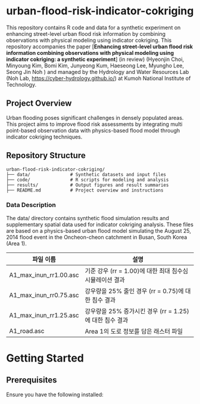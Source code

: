 # urban-flood-risk-indicator-cokriging

This repository contains R code and data for a synthetic experiment on enhancing street-level urban flood risk information by combining observations with physical modeling using indicator cokriging. 
This repository accompanies the paper [**Enhancing street-level urban flood risk information combining observations with physical modeling using indicator cokriging: a synthetic experiment**] (in review) (Hyeonjin Choi, Minyoung Kim, Bomi Kim, Junyeong Kum, Haeseong Lee, Myungho Lee, Seong Jin Noh ) and managed by the Hydrology and Water Resources Lab (Noh Lab, https://cyber-hydrology.github.io/) at Kumoh National Institute of Technology.

## Project Overview
Urban flooding poses significant challenges in densely populated areas. This project aims to improve flood risk assessments by integrating multi point-based observation data with physics-based flood model through indicator cokriging techniques.

## Repository Structure
```
urban-flood-risk-indicator-cokriging/
├── data/               # Synthetic datasets and input files
├── code/               # R scripts for modeling and analysis
├── results/            # Output figures and result summaries
├── README.md           # Project overview and instructions
```
### Data Description
The data/ directory contains synthetic flood simulation results and supplementary spatial data used for indicator cokriging analysis. These files are based on a physics-based urban flood model simulating the August 25, 2014 flood event in the Oncheon-cheon catchment in Busan, South Korea (Area 1).

| 파일 이름                    | 설명 |
|-----------------------------|------|
| A1_max_inun_rr1.00.asc      | 기준 강우 (rr = 1.00)에 대한 최대 침수심 시뮬레이션 결과 |
| A1_max_inun_rr0.75.asc      | 강우량을 25% 줄인 경우 (rr = 0.75)에 대한 침수 결과 |
| A1_max_inun_rr1.25.asc      | 강우량을 25% 증가시킨 경우 (rr = 1.25)에 대한 침수 결과 |
| A1_road.asc                 | Area 1의 도로 정보를 담은 래스터 파일 |

# Getting Started
## Prerequisites
Ensure you have the following installed:
